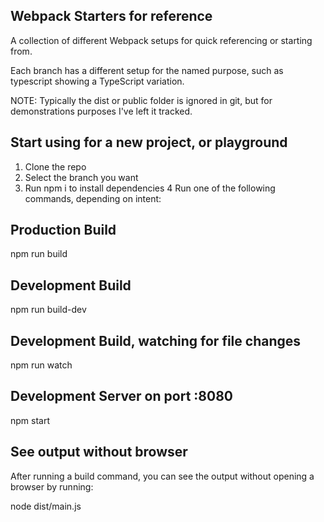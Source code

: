 ## Webpack Starters for reference

A collection of different Webpack setups for quick referencing or starting from.

Each branch has a different setup for the named purpose, such as typescript showing a TypeScript variation.

NOTE: Typically the dist or public folder is ignored in git, but for demonstrations purposes I've left it tracked.

## Start using for a new project, or playground

1. Clone the repo
2. Select the branch you want
3. Run npm i to install dependencies
   4 Run one of the following commands, depending on intent:

## Production Build

npm run build

## Development Build

npm run build-dev

## Development Build, watching for file changes

npm run watch

## Development Server on port :8080

npm start

## See output without browser

After running a build command, you can see the output without opening a browser by running:

node dist/main.js
